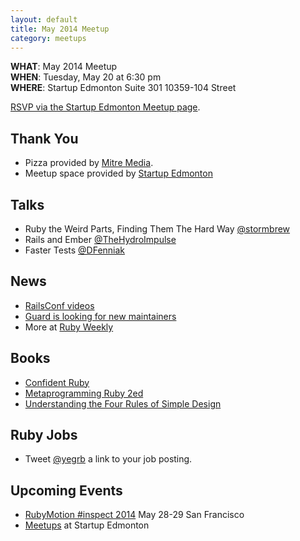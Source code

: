 ```yaml
---
layout: default
title: May 2014 Meetup
category: meetups
---
```


**WHAT**: May 2014 Meetup  
**WHEN**: Tuesday, May 20 at 6:30 pm  
**WHERE**: Startup Edmonton Suite 301 10359-104 Street  

[RSVP via the Startup Edmonton Meetup page](http://www.meetup.com/startupedmonton/events/177621352/).

## Thank You

* Pizza provided by [Mitre Media](http://mitremedia.com/).
* Meetup space provided by [Startup Edmonton](http://www.startupedmonton.com/)

## Talks

* Ruby the Weird Parts, Finding Them The Hard Way [@stormbrew](https://twitter.com/stormbrew)
* Rails and Ember [@TheHydroImpulse](https://twitter.com/TheHydroImpulse)
* Faster Tests [@DFenniak](https://twitter.com/dfenniak)

## News

* [RailsConf videos](http://confreaks.com/events/railsconf)
* [Guard is looking for new maintainers](https://groups.google.com/forum/#!msg/guard-dev/2Td0QTvTIsE/cegvVofIJ8AJ)
* More at [Ruby Weekly](http://rubyweekly.com/issues)

## Books

* [Confident Ruby](http://pragprog.com/book/agcr/confident-ruby)
* [Metaprogramming Ruby 2ed](http://pragprog.com/book/ppmetr2/metaprogramming-ruby)
* [Understanding the Four Rules of Simple Design](https://leanpub.com/4rulesofsimpledesign)

## Ruby Jobs

* Tweet [@yegrb](https://twitter.com/yegrb) a link to your job posting.

## Upcoming Events

* [RubyMotion #inspect 2014](http://www.rubymotion.com/conference/2014/) May 28-29 San Francisco
* [Meetups](http://www.meetup.com/startupedmonton/) at Startup Edmonton

